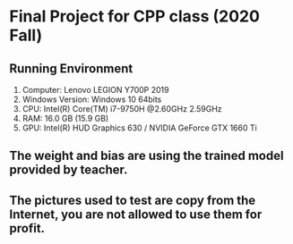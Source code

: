# Final Project for CPP class (2020 Fall)

## Running Environment
1. Computer: Lenovo LEGION Y700P 2019
2. Windows Version: Windows 10 64bits
3. CPU: Intel(R) Core(TM) i7-9750H @2.60GHz 2.59GHz
4. RAM: 16.0 GB (15.9 GB)
5. GPU: Intel(R) HUD Graphics 630 / NVIDIA GeForce GTX 1660 Ti

## The weight and bias are using the trained model provided by teacher.
## The pictures used to test are copy from the Internet, you are not allowed to use them for profit.